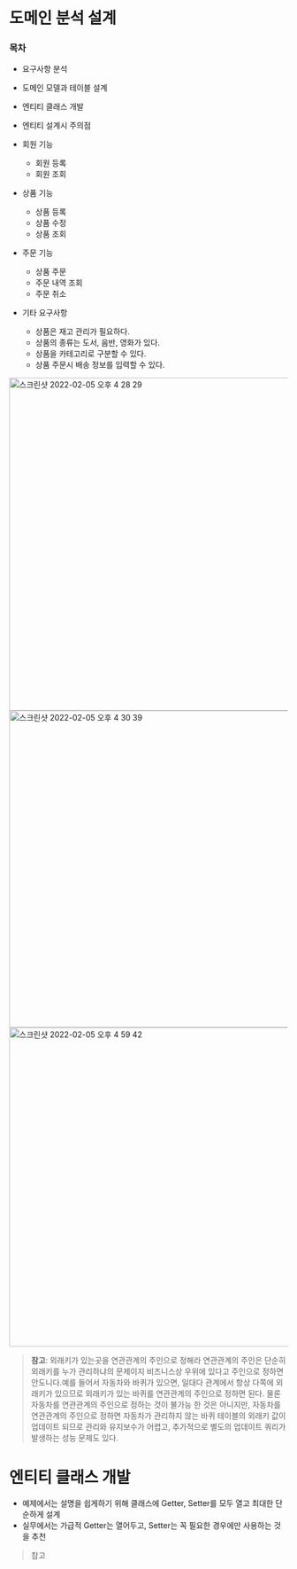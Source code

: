 # 도메인 분석 설계

### 목차
 - 요구사항 분석
 - 도메인 모델과 테이블 설계
 - 엔티티 클래스 개발
 - 엔티티 설계시 주의점

- 회원 기능
	- 회원 등록
	- 회원 조회
- 상품 기능
	- 상품 등록
	- 상품 수정
	- 상품 조회
- 주문 기능
	- 상품 주문
	- 주문 내역 조회
	- 주문 취소
- 기타 요구사항
	- 상품은 재고 관리가 필요하다.
	- 상품의 종류는 도서, 음반, 영화가 있다.
	- 상품을 카테고리로 구분할 수 있다.
	- 상품 주문시 배송 정보를 입력할 수 있다.

	
<img width="601" alt="스크린샷 2022-02-05 오후 4 28 29" src="https://user-images.githubusercontent.com/15208005/152632955-bae188bb-567c-456d-9254-e57ff2039332.png">


<img width="572" alt="스크린샷 2022-02-05 오후 4 30 39" src="https://user-images.githubusercontent.com/15208005/152633018-677ea7b7-e554-4e72-a5c9-57c18f7d69af.png">


<img width="576" alt="스크린샷 2022-02-05 오후 4 59 42" src="https://user-images.githubusercontent.com/15208005/152633749-2f27ee77-c6a8-46bc-ba1d-f23abebd85f8.png">

> **참고**: 외래키가 있는곳을 연관관계의 주인으로 정해라
> 연관관계의 주인은 단순히 외래키를 누가 관리하냐의 문제이지 비즈니스상 우위에 있다고 주인으로 정하면 안도니다.예를 들어서 자동차와 바퀴가 있으면, 일대다 관계에서 항상 다쪽에 외래키가 있으므로 외래키가 있는 바퀴를 연관관계의 주인으로 정하면 된다. 물론 자동차를 연관관계의 주인으로 정하는 것이 불가능 한 것은 아니지만, 자동차를 연관관계의 주인으로 정하면 자동차가 관리하지 않는 바퀴 테이블의 외래키 값이 업데이트 되므로 관리와 유지보수가 어렵고, 추가적으로 별도의 업데이트 쿼리가 발생하는 성능 문제도 있다.


# 엔티티 클래스 개발
- 예제에서는 설명을 쉽게하기 위해 클래스에 Getter, Setter를 모두 열고 최대한 단순하게 설계
- 실무에서는 가급적 Getter는 열어두고, Setter는 꼭 필요한 경우에만 사용하는 것을 추천

> 참고
 
 
 